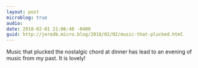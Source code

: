 ```yaml
---
layout: post
microblog: true
audio: 
date: 2018-02-01 21:06:48 -0400
guid: http://jeredb.micro.blog/2018/02/02/music-that-plucked.html
---
```

Music that plucked the nostalgic chord at dinner has lead to an evening of music from my past. It is lovely!
